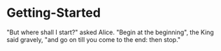 # Getting-Started
"But where shall I start?" asked Alice. "Begin at the beginning", the King said gravely, "and go on till you come to the end: then stop."
